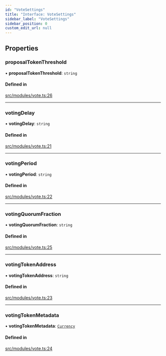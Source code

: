 ```yaml
---
id: "VoteSettings"
title: "Interface: VoteSettings"
sidebar_label: "VoteSettings"
sidebar_position: 0
custom_edit_url: null
---
```


## Properties

### proposalTokenThreshold

• **proposalTokenThreshold**: `string`

#### Defined in

[src/modules/vote.ts:26](https://github.com/PrasoonPratham/nftlabs-sdk-ts/blob/bd3e5c6/src/modules/vote.ts#L26)

___

### votingDelay

• **votingDelay**: `string`

#### Defined in

[src/modules/vote.ts:21](https://github.com/PrasoonPratham/nftlabs-sdk-ts/blob/bd3e5c6/src/modules/vote.ts#L21)

___

### votingPeriod

• **votingPeriod**: `string`

#### Defined in

[src/modules/vote.ts:22](https://github.com/PrasoonPratham/nftlabs-sdk-ts/blob/bd3e5c6/src/modules/vote.ts#L22)

___

### votingQuorumFraction

• **votingQuorumFraction**: `string`

#### Defined in

[src/modules/vote.ts:25](https://github.com/PrasoonPratham/nftlabs-sdk-ts/blob/bd3e5c6/src/modules/vote.ts#L25)

___

### votingTokenAddress

• **votingTokenAddress**: `string`

#### Defined in

[src/modules/vote.ts:23](https://github.com/PrasoonPratham/nftlabs-sdk-ts/blob/bd3e5c6/src/modules/vote.ts#L23)

___

### votingTokenMetadata

• **votingTokenMetadata**: [`Currency`](Currency)

#### Defined in

[src/modules/vote.ts:24](https://github.com/PrasoonPratham/nftlabs-sdk-ts/blob/bd3e5c6/src/modules/vote.ts#L24)
